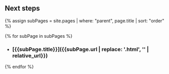 ## Next steps

{% assign subPages = site.pages
    | where: "parent", page.title
    | sort: "order" %}

{% for subPage in subPages %}

- ### [{{subPage.title}}]({{subPage.url | replace: '.html', '' | relative_url}})
{% endfor %}